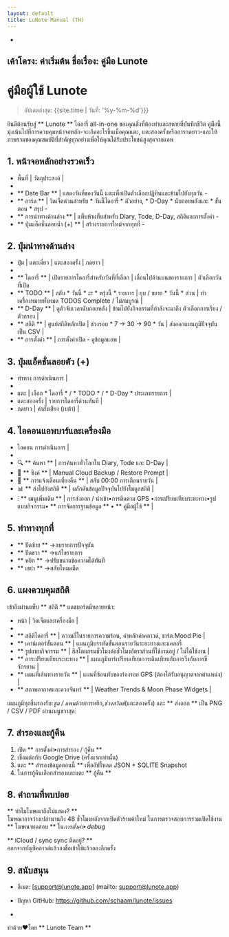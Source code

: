 ```yaml
---
layout: default
title: LuNote Manual (TH)
---
```


-
เค้าโครง: ค่าเริ่มต้น
ชื่อเรื่อง: คู่มือ Lunote
-

# คู่มือผู้ใช้ Lunote

> อัปเดตล่าสุด: {{site.time | วันที่: '%y-%m-%d'}}}

ยินดีต้อนรับสู่ ** Lunote ** ไดอารี่ all-in-one ของคุณสิ่งที่ต้องทำและสหายที่บันทึกชีวิต คู่มือนี้มุ่งเน้นไปที่การควบคุมหน้าจอหลัก-จะเกิดอะไรขึ้นเมื่อคุณแตะ, แตะสองครั้งหรือการกดยาว-และให้ภาพรวมของคุณสมบัติที่สำคัญทุกอย่างเพื่อให้คุณได้รับประโยชน์สูงสุดจากแอพ

## 1. หน้าจอหลักอย่างรวดเร็ว

- พื้นที่ | วัตถุประสงค์ |
-
- ** Date Bar ** | แสดงวันที่ของวันนี้ แตะเพื่อเปิดตัวเลือกปฏิทินและข้ามไปยังทุกวัน -
- ** การ์ด ** | วิดเจ็ตด่วนสำหรับ * วันนี้ไดอารี่ * ตัวอย่าง, * D-Day * นับถอยหลังและ * ขั้นตอน * สรุป -
- ** การนำทางด้านล่าง ** | แท็บห้าแท็บสำหรับ Diary, Tode, D-Day, สถิติและการตั้งค่า -
- ** ปุ่มแอ็คชั่นลอยน้ำ (+) ** | สร้างรายการใหม่จากทุกที่ -

## 2. ปุ่มนำทางด้านล่าง

- ปุ่ม | แตะเดี่ยว | แตะสองครั้ง | กดยาว |
-
- ** ไดอารี่ ** | เปิดรายการไดอารี่สำหรับวันที่ที่เลือก | เลื่อนไปด้านบนของรายการ | ตัวเลือกวันที่เปิด
- ** TODO ** | สลับ * วันนี้ * ⇄ * พรุ่งนี้ * รายการ | ยุบ / ขยาย * วันนี้ * ส่วน | ทำเครื่องหมายทั้งหมด TODOS Complete / ไม่สมบูรณ์ |
- ** D-Day ** | ดูตัวจับเวลานับถอยหลัง | ข้ามไปยังกิจกรรมที่กำลังจะมาถึง ตัวเลือกการเรียง / ตัวกรอง |
- ** สถิติ ** | ศูนย์สถิติหลักเปิด | ช่วงรอบ * 7 → 30 → 90 * วัน | ส่งออกแผนภูมิปัจจุบันเป็น CSV |
- ** การตั้งค่า ** | การตั้งค่าเปิด - ดูข้อมูลแอพ |

## 3. ปุ่มแอ็คชั่นลอยตัว (+)

- ท่าทาง การดำเนินการ |
-
- แตะ | เลือก * ไดอารี่ * / * TODO * / * D-Day * ประเภทรายการ |
- แตะสองครั้ง | รายการไดอารี่ด่วนทันที |
- กดยาว | คำสั่งเสียง (เบต้า) |

## 4. ไอคอนแอพบาร์และเครื่องมือ

- ไอคอน การดำเนินการ |
-
- 🔍 ** ค้นหา ** | การค้นหาทั่วโลกใน Diary, Tode และ D-Day |
- 🔄 ** ซิงค์ ** | Manual Cloud Backup / Restore Prompt |
- 🔔 ** การแจ้งเตือนเที่ยงคืน ** | สลับ 00:00 การเตือนรายวัน |
- 📊 ** ส่งไปยังสถิติ ** | ผลักดันข้อมูลปัจจุบันไปยังโมดูลสถิติ |
- ⋮ ** เมนูเพิ่มเติม ** | การส่งออก / นำเข้า•การติดตาม GPS •การเปรียบเทียบระยะทาง•รูปแบบกิจกรรม• ** การจัดการฐานข้อมูล ** • ** คู่มือผู้ใช้ ** |

## 5. ท่าทางทุกที่

- ** ปัดซ้าย ** →ลบรายการปัจจุบัน
- ** ปัดขวา ** →แก้ไขรายการ
- ** หยิก ** →ปรับขนาดข้อความได้ทันที
- ** เขย่า ** →สลับโหมดมืด

## 6. แผงควบคุมสถิติ

เข้าถึงผ่านแท็บ ** สถิติ ** แดชบอร์ดมีหลายหน้า:

- หน้า | วิดเจ็ตและเครื่องมือ |
-
- ** สถิติไดอารี่ ** | ความถี่ในรายการความร้อน, คำหลักคำคลาวด์, ชาร์ต Mood Pie |
- ** เคาน์เตอร์ขั้นตอน ** | แผนภูมิบรรทัดขั้นตอนรายวันระยะทางและแคลอรี่
- ** รูปแบบกิจกรรม ** | ฮิสโตแกรมชั่วโมงต่อชั่วโมงอัตราส่วนที่ใช้งานอยู่ / ไม่ได้ใช้งาน |
- ** การเปรียบเทียบระยะทาง ** | แผนภูมิบาร์เปรียบเทียบการเดินเทียบกับการวิ่งกับการขี่จักรยาน |
- ** แผนที่เส้นทางรายวัน ** | แผนที่ซ้อนทับของร่องรอย GPS (ต้องได้รับอนุญาตจากตำแหน่ง) |
- ** สภาพอากาศและดวงจันทร์ ** | Weather Trends & Moon Phase Widgets |

แผนภูมิทุกชิ้นรองรับ:*ซูม / แพน*ด้วยการหยิก,*ช่วงสวิตช์*(แตะสองครั้ง) และ ** ส่งออก ** เป็น PNG / CSV / PDF ผ่านเมนูขวาสุด⋮

## 7. สำรองและกู้คืน

1. เปิด ** การตั้งค่า▸การสำรอง / กู้คืน **
2. เชื่อมต่อกับ Google Drive (ครั้งแรกเท่านั้น)
3. แตะ ** สำรองข้อมูลตอนนี้ ** เพื่ออัปโหลด JSON + SQLITE Snapshot
4. ในการกู้คืนเลือกสำรองและแตะ ** กู้คืน **

## 8. คำถามที่พบบ่อย

** ทำไมโฆษณาถึงไม่แสดง? **  
โฆษณาอาจว่างเปล่านานถึง 48 ชั่วโมงหลังจากเปิดตัวร้านค้าใหม่ ในการตรวจสอบการรวมเปิดใช้งาน ** โฆษณาทดสอบ ** ใน*การตั้งค่า▸ debug*

** iCloud / sync sync ติดอยู่? **  
ออกจากบัญชีคลาวด์แล้วลงชื่อเข้าใช้แล้วลองอีกครั้ง

## 9. สนับสนุน

- อีเมล: [support@lunote.app] (mailto: support@lunote.app)
- ปัญหา GitHub: <https://github.com/schaam/lunote/issues>

-
ทำด้วย❤โดย ** Lunote Team **